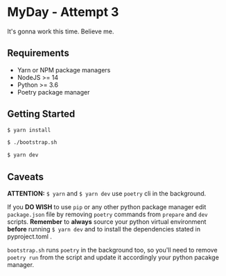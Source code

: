 # MyDay - Attempt 3

It's gonna work this time. Believe me.

## Requirements

- Yarn or NPM package managers
- NodeJS >= 14
- Python >= 3.6
- Poetry package manager

## Getting Started


```bash
$ yarn install

```
```bash
$ ./bootstrap.sh
```
```bash
$ yarn dev
```


## Caveats

**ATTENTION:** `$ yarn` and `$ yarn dev` use `poetry` cli in the background.

If you **DO WISH** to use `pip` or any other python package manager edit `package.json` file by removing `poetry` commands
from `prepare` and `dev` scripts. **Remember** to **always** source your python virtual environment **before** running `$ yarn dev` and to install the dependencies stated in pyproject.toml .

`bootstrap.sh` runs `poetry` in the background too, so you'll need to remove `poetry run` from the script and update it accordingly your python pacakge manager.
